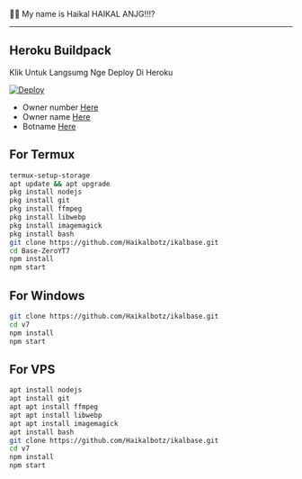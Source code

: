 
<p align="center">

🗿👋 My name is Haikal HAIKAL ANJG!!!?
</p>

------

## Heroku Buildpack

Klik Untuk Langsumg Nge Deploy Di Heroku

[![Deploy](https://www.herokucdn.com/deploy/button.svg)](https://heroku.com/deploy?template=https://github.com/Haikalbotz/ikalbase)


- Owner number [Here](https://github.com/Haikalbotz/v7/blob/master/setting.json#L4)
- Owner name [Here](https://github.com/Haikalbotz/v7/blob/master/setting.json#L13)
- Botname [Here](https://github.com/Haikalbotz/v7/blob/master/setting.json#L14)


## For Termux
```bash
termux-setup-storage
apt update && apt upgrade
pkg install nodejs
pkg install git 
pkg install ffmpeg
pkg install libwebp 
pkg install imagemagick
pkg install bash
git clone https://github.com/Haikalbotz/ikalbase.git
cd Base-ZeroYT7
npm install
npm start
```
## For Windows
```bash
git clone https://github.com/Haikalbotz/ikalbase.git
cd v7
npm install
npm start
```
## For VPS
```bash
apt install nodejs 
apt install git 
apt apt install ffmpeg 
apt apt install libwebp 
apt apt install imagemagick
apt install bash
git clone https://github.com/Haikalbotz/ikalbase.git
cd v7
npm install
npm start
```

